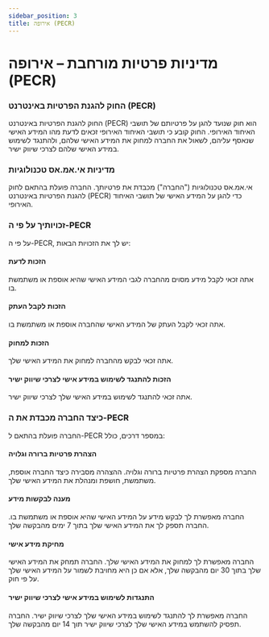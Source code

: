 ```yaml
---
sidebar_position: 3
title: אירופה (PECR)
---
```


# מדיניות פרטיות מורחבת – אירופה (PECR)  

### החוק להגנת הפרטיות באינטרנט (PECR)

החוק להגנת הפרטיות באינטרנט (PECR) הוא חוק שנועד להגן על פרטיותם של תושבי האיחוד האירופי. החוק קובע כי תושבי האיחוד האירופי זכאים לדעת מהו המידע האישי שנאסף עליהם, לשאול את החברה למחוק את המידע האישי שלהם, ולהתנגד לשימוש במידע האישי שלהם לצרכי שיווק ישיר.

### מדיניות אי.אמ.אס טכנולוגיות

אי.אמ.אס טכנולוגיות ("החברה") מכבדת את פרטיותך. החברה פועלת בהתאם לחוק להגנת הפרטיות באינטרנט (PECR) כדי להגן על המידע האישי של תושבי האיחוד האירופי.

### זכויותיך על פי ה-PECR

על פי ה-PECR, יש לך את הזכויות הבאות:

#### הזכות לדעת

אתה זכאי לקבל מידע מסוים מהחברה לגבי המידע האישי שהיא אוספת או משתמשת בו.

#### הזכות לקבל העתק

אתה זכאי לקבל העתק של המידע האישי שהחברה אוספת או משתמשת בו.

#### הזכות למחוק

אתה זכאי לבקש מהחברה למחוק את המידע האישי שלך.

#### הזכות להתנגד לשימוש במידע אישי לצרכי שיווק ישיר

אתה זכאי להתנגד לשימוש במידע האישי שלך לצרכי שיווק ישיר.

### כיצד החברה מכבדת את ה-PECR

החברה פועלת בהתאם ל-PECR במספר דרכים, כולל:

#### הצהרת פרטיות ברורה וגלויה

החברה מספקת הצהרת פרטיות ברורה וגלויה. ההצהרה מסבירה כיצד החברה אוספת, משתמשת, חושפת ומנהלת את המידע האישי שלך.

#### מענה לבקשות מידע

החברה מאפשרת לך לבקש מידע על המידע האישי שהיא אוספת או משתמשת בו. החברה תספק לך את המידע האישי שלך בתוך 7 ימים מהבקשה שלך.

#### מחיקת מידע אישי

החברה מאפשרת לך למחוק את המידע האישי שלך. החברה תמחק את המידע האישי שלך בתוך 30 יום מהבקשה שלך, אלא אם כן היא מחויבת לשמור על המידע האישי שלך על פי חוק.

#### התנגדות לשימוש במידע אישי לצרכי שיווק ישיר

החברה מאפשרת לך להתנגד לשימוש במידע האישי שלך לצרכי שיווק ישיר. החברה תפסיק להשתמש במידע האישי שלך לצרכי שיווק ישיר תוך 14 יום מהבקשה שלך.
